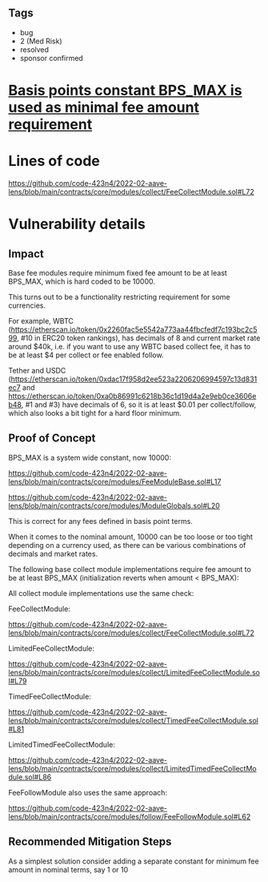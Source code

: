 ## Tags

- bug
- 2 (Med Risk)
- resolved
- sponsor confirmed

# [Basis points constant BPS_MAX is used as minimal fee amount requirement](https://github.com/code-423n4/2022-02-aave-lens-findings/issues/46) 

# Lines of code

https://github.com/code-423n4/2022-02-aave-lens/blob/main/contracts/core/modules/collect/FeeCollectModule.sol#L72


# Vulnerability details

## Impact

Base fee modules require minimum fixed fee amount to be at least BPS_MAX, which is hard coded to be 10000.

This turns out to be a functionality restricting requirement for some currencies.

For example, WBTC (https://etherscan.io/token/0x2260fac5e5542a773aa44fbcfedf7c193bc2c599, #10 in ERC20 token rankings), has decimals of 8 and current market rate around $40k, i.e. if you want to use any WBTC based collect fee, it has to be at least $4 per collect or fee enabled follow.

Tether and USDC (https://etherscan.io/token/0xdac17f958d2ee523a2206206994597c13d831ec7 and https://etherscan.io/token/0xa0b86991c6218b36c1d19d4a2e9eb0ce3606eb48, #1 and #3) have decimals of 6, so it is at least $0.01 per collect/follow, which also looks a bit tight for a hard floor minimum.

## Proof of Concept

BPS_MAX is a system wide constant, now 10000:

https://github.com/code-423n4/2022-02-aave-lens/blob/main/contracts/core/modules/FeeModuleBase.sol#L17

https://github.com/code-423n4/2022-02-aave-lens/blob/main/contracts/core/modules/ModuleGlobals.sol#L20

This is correct for any fees defined in basis point terms.

When it comes to the nominal amount, 10000 can be too loose or too tight depending on a currency used, as there can be various combinations of decimals and market rates. 

The following base collect module implementations require fee amount to be at least BPS_MAX (initialization reverts when amount < BPS_MAX):

All collect module implementations use the same check:

FeeCollectModule:

https://github.com/code-423n4/2022-02-aave-lens/blob/main/contracts/core/modules/collect/FeeCollectModule.sol#L72

LimitedFeeCollectModule:

https://github.com/code-423n4/2022-02-aave-lens/blob/main/contracts/core/modules/collect/LimitedFeeCollectModule.sol#L79

TimedFeeCollectModule:

https://github.com/code-423n4/2022-02-aave-lens/blob/main/contracts/core/modules/collect/TimedFeeCollectModule.sol#L81

LimitedTimedFeeCollectModule:

https://github.com/code-423n4/2022-02-aave-lens/blob/main/contracts/core/modules/collect/LimitedTimedFeeCollectModule.sol#L86


FeeFollowModule also uses the same approach:

https://github.com/code-423n4/2022-02-aave-lens/blob/main/contracts/core/modules/follow/FeeFollowModule.sol#L62

## Recommended Mitigation Steps

As a simplest solution consider adding a separate constant for minimum fee amount in nominal terms, say 1 or 10


